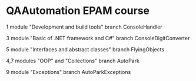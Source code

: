 # QAAutomation EPAM course

1 module "Development and build tools"
  branch ConsoleHandler
  
3 module "Basic of .NET framework and C#"
  branch ConsoleDigitConverter

5 module "Interfaces and abstract classes"
  branch FlyingObjects
  
4,7 modules "OOP" and "Collections"
  branch AutoPark
  
9 module "Exceptions"
  branch AutoParkExceptions
